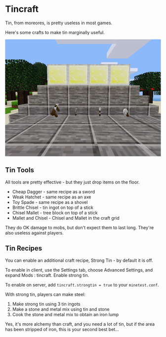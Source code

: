 # Tincraft

Tin, from moreores, is pretty useless in most games.

Here's some crafts to make tin marginally useful.

![Tin Tools](screenshot.png)

## Tin Tools

All tools are pretty effective - but they just drop items on the floor.

* Cheap Dagger - same recipe as a sword
* Weak Hatchet - same recipe as an axe
* Toy Spade - same recipe as a shovel
* Brittle Chisel - tin ingot on top of a stick
* Chisel Mallet - tree block on top of a stick
* Mallet and Chisel - Chisel and Mallet in the craft grid

They do OK damage to mobs, but don't expect them to last long. They're also useless against players.

## Tin Recipes

You can enable an additional craft recipe, Strong Tin - by default it is off.

To enable in client, use the Settings tab, choose Advanced Settings, and expand Mods : tincraft. Enable strong tin.

To enable on server, add `tincraft.strongtin = true` to your `minetest.conf`.

With strong tin, players can make steel:

1. Make strong tin using 3 tin ingots
2. Make a stone and metal mix using tin and stone
3. Cook the stone and metal mix to obtain an iron lump

Yes, it's more alchemy than craft, and you need a lot of tin, but if the area has been stripped of iron, this is your second best bet...
